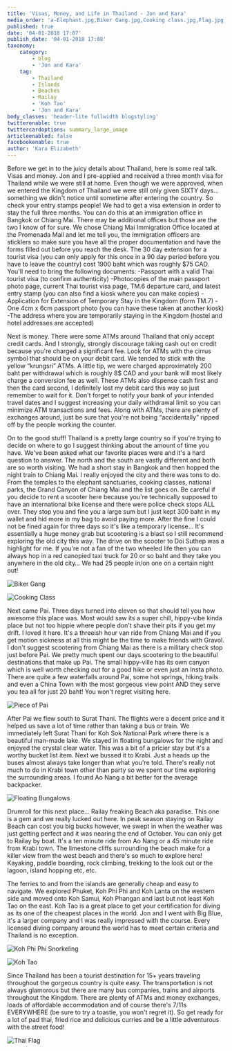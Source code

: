 ```yaml
---
title: 'Visas, Money, and Life in Thailand - Jon and Kara'
media_order: 'a-Elephant.jpg,Biker Gang.jpg,Cooking class.jpg,Flag.jpg,Floating bungalows.jpg,Koh Phi Phi Snorkeling.jpg,Koh Tao.jpg,Piece of Pai.jpg'
published: true
date: '04-01-2018 17:07'
publish_date: '04-01-2018 17:08'
taxonomy:
    category:
        - blog
        - 'Jon and Kara'
    tag:
        - Thailand
        - Islands
        - Beaches
        - Railay
        - 'Koh Tao'
        - 'Jon and Kara'
body_classes: 'header-lite fullwidth blogstyling'
twitterenable: true
twittercardoptions: summary_large_image
articleenabled: false
facebookenable: true
author: 'Kara Elizabeth'
---
```


Before we get in to the juicy details about Thailand, here is some real talk. Visas and money. Jon and I pre-applied and received a three month visa for Thailand while we were still at home. Even though we were approved, when we entered the Kingdom of Thailand we were still only given SIXTY days… something we didn't notice until sometime after entering the country. So check your entry stamps people! We had to get a visa extension in order to stay the full three months. You can do this at an immigration office in Bangkok or Chiang Mai. There may be additional offices but those are the two I know of for sure. We chose Chiang Mai Immigration Office located at the Promenada Mall and let me tell you, the immigration officers are sticklers so make sure you have all the proper documentation and have the forms filled out before you reach the desk. The 30 day extension for a tourist visa (you can only apply for this once in a 90 day period before you have to leave the country) cost 1900 baht which was roughly $75 CAD. You'll need to bring the following documents:
-Passport with a valid Thai tourist visa (to confirm authenticity)
-Photocopies of the main passport photo page, current Thai tourist visa page, TM.6 departure card, and latest entry stamp (you can also find a kiosk where you can make copies)
-Application for Extension of Temporary Stay in the Kingdom (form TM.7)
-One 4cm x 6cm passport photo (you can have these taken at another kiosk)
-The address where you are temporarily staying in the Kingdom (hostel and hotel addresses are accepted)

Next is money. There were some ATMs around Thailand that only accept credit cards. And I strongly, strongly discourage taking cash out on credit because you're charged a significant fee. Look for ATMs with the cirrus symbol that should be on your debit card. We tended to stick with the yellow “krungsri” ATMs. A little tip, we were charged approximately 200 baht per withdrawal which is roughly 8$ CAD and your bank will most likely charge a conversion fee as well. These ATMs also dispense cash first and then the card second, I definitely lost my debit card this way so just remember to wait for it. Don't forget to notify your bank of your intended travel dates and I suggest increasing your daily withdrawal limit so you can minimize ATM transactions and fees. Along with ATMs, there are plenty of exchanges around, just be sure that you're not being “accidentally” ripped off by the people working the counter. 

On to the good stuff! Thailand is a pretty large country so if you're trying to decide on where to go I suggest thinking about the amount of time you have. We've been asked what our favorite places were and it's a hard question to answer. The north and the south are vastly different and both are so worth visiting. We had a short stay in Bangkok and then hopped the night train to Chiang Mai. I really enjoyed the city and there was tons to do. From the temples to the elephant sanctuaries, cooking classes, national parks, the Grand Canyon of Chiang Mai and the list goes on. Be careful if you decide to rent a scooter here because you're technically supposed to have an international bike license and there were police check stops ALL over. They stop you and fine you a large sum but I just kept 300 baht in my wallet and hid more in my bag to avoid paying more. After the fine I could not be fined again for three days so it's like a temporary license… It's essentially a huge money grab but scootering is a blast so I still recommend exploring the old city this way. The drive on the scooter to Doi Suthep was a highlight for me. If you're not a fan of the two wheeled life then you can always hop in a red canopied taxi truck for 20 or so baht and they take you anywhere in the old city… We had 25 people in/on one on a certain night out!

![Biker Gang](Biker%20Gang.jpg)

![Cooking Class](Cooking%20class.jpg)

Next came Pai. Three days turned into eleven so that should tell you how awesome this place was. Most would saw its a super chill, hippy-vibe kinda place but not too hippie where people don't shave their pits if you get my drift. I loved it here. It's a threeish hour van ride from Chiang Mai and if you get motion sickness at all this might be the time to make friends with Gravol. I don't suggest scootering from Chiang Mai as there is a military check stop just before Pai. We pretty much spent our days scootering to the beautiful destinations that make up Pai. The small hippy-ville has its own canyon which is well worth checking out for a good hike or even just an Insta photo. There are quite a few waterfalls around Pai, some hot springs, hiking trails and even a China Town with the most gorgeous view point AND they serve you tea all for just 20 baht! You won't regret visiting here. 

![Piece of Pai](Piece%20of%20Pai.jpg)

After Pai we flew south to Surat Thani. The flights were a decent price and it helped us save a lot of time rather than taking a bus or train. We immediately left Surat Thani for Koh Sok National Park where there is a beautiful man-made lake. We stayed in floating bungalows for the night and enjoyed the crystal clear water. This was a bit of a pricier stay but it's a worthy bucket list item. Next we bussed it to Krabi. Just a heads up the buses almost always take longer than what you're told. There's really not much to do in Krabi town other than party so we spent our time exploring the surrounding areas. I found Ao Nang a bit better for the average backpacker.

![Floating Bungalows](Floating%20bungalows.jpg)

Drumroll for this next place… Railay freaking Beach aka paradise. This one is a gem and we really lucked out here. In peak season staying on Railay Beach can cost you big bucks however, we swept in when the weather was just getting perfect and it was nearing the end of October. You can only get to Railay by boat. It's a ten minute ride from Ao Nang or a 45 minute ride from Krabi town. The limestone cliffs surrounding the beach make for a killer view from the west beach and there's so much to explore here! Kayaking, paddle boarding, rock climbing, trekking to the look out or the lagoon, island hopping etc, etc. 

The ferries to and from the islands are generally cheap and easy to navigate. We explored Phuket, Koh Phi Phi and Koh Lanta on the western side and moved onto Koh Samui, Koh Phangan and last but not least Koh Tao on the east. Koh Tao is a great place to get your certification for diving as its one of the cheapest places in the world. Jon and I went with Big Blue, it's a larger company and I was really impressed with the course. Every licensed diving company around the world has to meet certain criteria and Thailand is no exception. 

![Koh Phi Phi Snorkeling](Koh%20Phi%20Phi%20Snorkeling.jpg)

![Koh Tao](Koh%20Tao.jpg)

Since Thailand has been a tourist destination for 15+ years traveling throughout the gorgeous country is quite easy. The transportation is not always glamorous but there are many bus companies, trains and airports throughout the Kingdom. There are plenty of ATMs and money exchanges, loads of affordable accommodation and of course there's 7/11s EVERYWHERE (be sure to try a toastie, you won't regret it). So get ready for a lot of pad thai, fried rice and delicious curries and be a little adventurous with the street food!

![Thai Flag](Flag.jpg)

